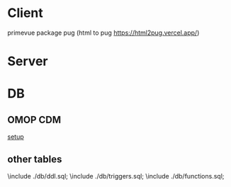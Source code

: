 # Client
primevue package
pug (html to pug  https://html2pug.vercel.app/)

# Server


# DB

## OMOP CDM

[setup](./server/db/omop_cdm%20setup.md)

## other tables

\include ./db/ddl.sql;
\include ./db/triggers.sql;
\include ./db/functions.sql;
